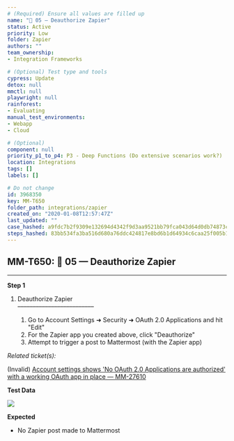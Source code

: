 ```yaml
---
# (Required) Ensure all values are filled up
name: "🔸 05 — Deauthorize Zapier"
status: Active
priority: Low
folder: Zapier
authors: ""
team_ownership: 
- Integration Frameworks

# (Optional) Test type and tools
cypress: Update
detox: null
mmctl: null
playwright: null
rainforest: 
- Evaluating
manual_test_environments: 
- Webapp
- Cloud

# (Optional)
component: null
priority_p1_to_p4: P3 - Deep Functions (Do extensive scenarios work?)
location: Integrations
tags: []
labels: []

# Do not change
id: 3968350
key: MM-T650
folder_path: integrations/zapier
created_on: "2020-01-08T12:57:47Z"
last_updated: ""
case_hashed: a9fdc7b2f9309e132694d4342f9d3aa9521bb79fca043d64d0db74873cba2c8adf30ef8d53f3ca1e964ed14635f8aac6
steps_hashed: 83bb534fa3ba516d680a76ddc424817e8bd6b1d64934c6caa25f005b1f3f66b43c1002450c1cc72f92bd454a32fb7d58
---
```


## MM-T650: 🔸 05 — Deauthorize Zapier

---

**Step 1**

1. Deauthorize Zapier\
   –––––––––––––––––––––––––

   1. Go to Account Settings ➜ Security ➜ OAuth 2.0 Applications and hit "Edit"
   2. For the Zapier app you created above, click "Deauthorize"
   3. Attempt to trigger a post to Mattermost (with the Zapier app)

_Related ticket(s):_

(Invalid) [Account settings shows 'No OAuth 2.0 Applications are authorized' with a working OAuth app in place — MM-27610](https://mattermost.atlassian.net/browse/MM-27610)

**Test Data**

![](https://smartbear-tm4j-prod-us-west-2-attachment-rich-text.s3.us-west-2.amazonaws.com/embedded-f3277290f945470c4add5d21ef3dc7ca7b74388fc7152bfb6b99ae58c66a95a8-1578613234760-zapier-deauthorize.png)

**Expected**

- No Zapier post made to Mattermost
